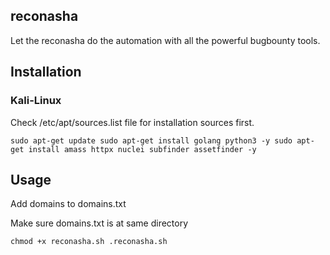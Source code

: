 ## reconasha
Let the reconasha do the automation with all the powerful bugbounty tools.

## Installation
### Kali-Linux
Check /etc/apt/sources.list file for installation sources first.

``sudo apt-get update
sudo apt-get install golang python3 -y
sudo apt-get install amass httpx nuclei subfinder assetfinder -y``

## Usage
Add domains to domains.txt

Make sure domains.txt is at same directory

``chmod +x reconasha.sh
.reconasha.sh``
